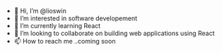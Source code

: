 - 👋 Hi, I’m @lioswin
- 👀 I’m interested in software developement
- 🌱 I’m currently learning React
- 💞️ I’m looking to collaborate on building web applications using React
- 📫 How to reach me ..coming soon

<!---
lioswin/lioswin is a ✨ special ✨ repository because its `README.md` (this file) appears on your GitHub profile.
You can click the Preview link to take a look at your changes.
--->
